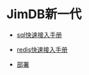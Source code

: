 # JimDB新一代

* [sql快速接入手册](sql-user-start.md)
* [redis快速接入手册](redis-user-start.md)

* [部署](../deploy/README.md)

